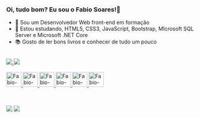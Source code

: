 ### Oi, tudo bom? Eu sou o Fabio Soares!👋 


- 🔭 Sou um Desenvolvedor Web front-end em formação
- 🌱 Estou estudando, HTML5, CSS3, JavaScript, Bootstrap, MIcrosoft SQL Server e Microsoft .NET Core
- 📚 Gosto de ler bons livros e conhecer de tudo um pouco
<br>

<div>
   <a href="https://github.com/fabiosoares-silva">
   <img heigth="180em" src="https://github-readme-stats.vercel.app/api?username=fabiosoares-silva&show_icons=true&theme=tokyonight&include_all_comits-true&count_private=true"/>
   <img heigth="180em" src="https://github-readme-stats.vercel.app/api/top-langs/?username=fabiosoares-silva&layout=compact&langs_count=16&theme=tokyonight"/>
</div>

<div style="display: inline_block"><br>
  <img align "center" alt="Fabio-html" heigth="30" width="40" src="https://cdn.jsdelivr.net/gh/devicons/devicon/icons/html5/html5-original.svg" />
  <img align "center" alt="Fabio-css3" heigth="30" width="40" src="https://cdn.jsdelivr.net/gh/devicons/devicon/icons/css3/css3-original.svg" />
  <img align "center" alt="Fabio-js" heigth="30" width="40" src="https://cdn.jsdelivr.net/gh/devicons/devicon/icons/javascript/javascript-original.svg" />
  <img align "center" alt="Fabio-sql" heigth="30" width="40" src="https://www.freeiconspng.com/uploads/sql-server-icon-png-1.png"/>
  <img align "center" alt="Fabio->NET Core" heigth="30" width="40" src="https://cdn.jsdelivr.net/gh/devicons/devicon/icons/dotnetcore/dotnetcore-original.svg" />
  <img align "center" alt="Fabio->Bootstrap" heigth="30" width="40" src="https://cdn.jsdelivr.net/gh/devicons/devicon/icons/bootstrap/bootstrap-original.svg" />  
</div>
   
   ##
   <br>

<div>   
   <a href="www.linkedin.com/in/fabiosoaressilva" target="_blank"><img src="https://img.shields.io/badge/LinkedIn-0077B5?style=for-the-badge&logo=linkedin&logoColor=white" target="_blank"></a>
   <a href="mailto:fabiosores.soares@gmail.com" target="_blank"><img src="https://img.shields.io/badge/Gmail-D14836?style=for-the-badge&logo=gmail&logoColor=white"></a>  
</div>
